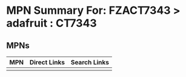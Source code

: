 



# MPN Summary For: FZACT7343 > adafruit : CT7343

## MPNs
  

|MPN|Direct Links|Search Links|
| :--- | :--- | :--- |
||||
